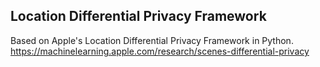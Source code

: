 ## Location Differential Privacy Framework

Based on Apple's Location Differential Privacy Framework in Python.
https://machinelearning.apple.com/research/scenes-differential-privacy

